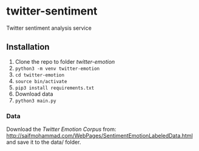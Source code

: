 # twitter-sentiment
Twitter sentiment analysis service

## Installation
1) Clone the repo to folder _twitter-emotion_
2) `python3 -m venv twitter-emotion`
3) `cd twitter-emotion`
4) `source bin/activate`
5) `pip3 install requirements.txt`
6) Download data
7) `python3 main.py`

### Data
Download the _Twitter Emotion Corpus_ from: http://saifmohammad.com/WebPages/SentimentEmotionLabeledData.html and save it to the data/ folder.